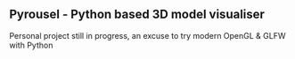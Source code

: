 Pyrousel - Python based 3D model visualiser
--------------------------------
Personal project still in progress, an excuse to try modern OpenGL & GLFW with Python

